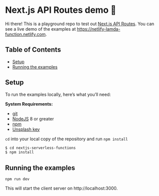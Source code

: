 # Next.js API Routes demo 🚀

Hi there! This is a playground repo to test out [Next.js API Routes](https://nextjs.org/docs/api-routes/introduction). You can see a live demo of the examples at https://netlify-lamda-function.netlify.com.

## Table of Contents

- [Setup](#setup)
- [Running the examples](#running-the-examples)

## Setup

To run the examples locally, here’s what you’ll need:

**System Requirements:**

* [git](https://git-scm.com)
* [NodeJS](https://nodejs.org) 8 or greater
* [npm](https://www.npmjs.com/)
* [Unsplash key](https://unsplash.com/developers)

`cd` into your local copy of the repository and run `npm install`

```bash
$ cd nextjs-serverless-functions
$ npm install
```

## Running the examples

```
npm run dev
```

This will start the client server on http://localhost:3000.

